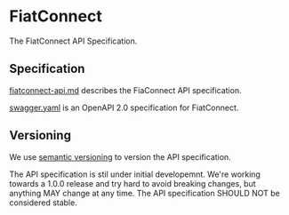 # FiatConnect

The FiatConnect API Specification.

## Specification

[fiatconnect-api.md](./fiatconnect-api.md) describes the FiaConnect
API specification.

[swagger.yaml](./swagger.yaml) is an OpenAPI 2.0 specification for
FiatConnect.

## Versioning

We use [semantic versioning](https://semver.org/) to version the
API specification.

The API specification is stil under initial developemnt. We're working
towards a 1.0.0 release and try hard to avoid breaking changes, but
anything MAY change at any time. The API specification SHOULD NOT be
considered stable.
